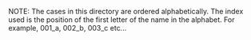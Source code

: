 NOTE: The cases in this directory are ordered alphabetically.
The index used is the position of the first letter of the name in the alphabet.
For example, 001_a, 002_b, 003_c etc...
